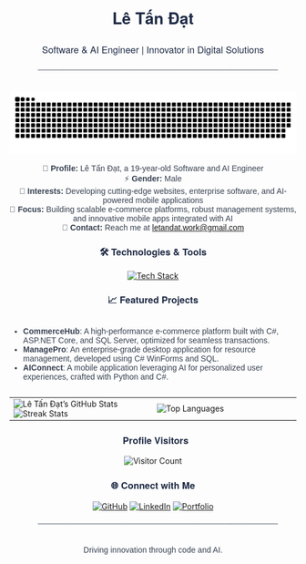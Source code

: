 <!-- Professional Header -->
<div align="center">
  <h1 style="font-family: 'Helvetica Neue', sans-serif; color: #1e2a44; font-weight: bold;">Lê Tấn Đạt</h1>
  <h3 style="font-family: 'Helvetica Neue', sans-serif; color: #1e2a44; font-weight: normal;">Software & AI Engineer | Innovator in Digital Solutions</h3>
  <pre style="font-family: monospace; color: #6b7280;">
  ──────────────────────────────────────────────────
  </pre>
</div>

<!-- Snake Animation -->
<div align="center">
  <img src="https://github.com/1999AZZAR/1999AZZAR/blob/readme/resources/grid-snake.svg" alt="snake animation">
</div>

<!-- Introduction Section -->
<div align="center">
  <p style="font-family: 'Arial', sans-serif; color: #374151;">
    👤 <b>Profile:</b> Lê Tấn Đạt, a 19-year-old Software and AI Engineer<br>
    ⚡️ <b>Gender:</b> Male<br>
    🎯 <b>Interests:</b> Developing cutting-edge websites, enterprise software, and AI-powered mobile applications<br>
    💼 <b>Focus:</b> Building scalable e-commerce platforms, robust management systems, and innovative mobile apps integrated with AI<br>
    📧 <b>Contact:</b> Reach me at <a href="mailto:letandat.work@gmail.com">letandat.work@gmail.com</a>
  </p>
</div>

<!-- Technology Stack -->
<div align="center">
  <h3 style="font-family: 'Helvetica Neue', sans-serif; color: #1e2a44;">🛠️ Technologies & Tools</h3>
  <p>
    <a href="https://skillicons.dev">
      <img src="https://skillicons.dev/icons?i=cs,html,css,js,python,sql,vscode,git,github,dotnet,sqlite&perline=10" alt="Tech Stack">
    </a>
  </p>
</div>

<!-- Key Projects -->
<div align="center">
  <h3 style="font-family: 'Helvetica Neue', sans-serif; color: #1e2a44;">📈 Featured Projects</h3>
  <ul style="font-family: 'Arial', sans-serif; color: #374151; text-align: left; display: inline-block;">
    <li><b>CommerceHub</b>: A high-performance e-commerce platform built with C#, ASP.NET Core, and SQL Server, optimized for seamless transactions.</li>
    <li><b>ManagePro</b>: An enterprise-grade desktop application for resource management, developed using C# WinForms and SQL.</li>
    <li><b>AIConnect</b>: A mobile application leveraging AI for personalized user experiences, crafted with Python and C#.</li>
  </ul>
</div>

<!-- GitHub Stats -->
<p align="center">
  <table align="center">
    <tr>
      <td width="50%">
        <img src="https://github-readme-stats.vercel.app/api?username=LeDat1709&theme=material-palenight&show_icons=true&count_private=true&border_color=1e2a44" alt="Lê Tấn Đạt’s GitHub Stats">
        <img src="https://github-readme-streak-stats.herokuapp.com/?user=LeDat1709&theme=radical&hide_border=false" alt="Streak Stats">
      </td>
      <td width="50%">
        <img src="https://github-readme-stats.anuraghazra1.vercel.app/api/top-langs/?username=LeDat1709&theme=material-palenight&hide_border=false&langs_count=8&border_color=1e2a44" alt="Top Languages">
      </td>
    </tr>
  </table>
</p>

<!-- Visitor Counter -->
<div align="center">
  <h3 style="font-family: 'Helvetica Neue', sans-serif; color: #1e2a44;">👀 Profile Visitors</h3>
  <p>
    <img src="https://profile-counter.glitch.me/LeDat1709/count.svg" alt="Visitor Count">
  </p>
</div>

<!-- Connect Section -->
<div align="center">
  <h3 style="font-family: 'Helvetica Neue', sans-serif; color: #1e2a44;">🌐 Connect with Me</h3>
  <p>
    <a href="https://github.com/LeDat1709"><img src="https://img.shields.io/badge/GitHub-%2312100E.svg?&style=flat&logo=github&logoColor=white&color=1e2a44" alt="GitHub"></a>
    <a href="https://www.linkedin.com/in/letandat/"><img src="https://img.shields.io/badge/LinkedIn-%230A66C2.svg?&style=flat&logo=linkedin&logoColor=white&color=1e2a44" alt="LinkedIn"></a>
    <a href="https://letandat.id.vn/"><img src="https://img.shields.io/badge/Portfolio-%23000000.svg?&style=flat&logo=firefox&logoColor=white&color=1e2a44" alt="Portfolio"></a>
  </p>
</div>

<!-- Footer -->
<div align="center">
  <pre style="font-family: monospace; color: #6b7280;">
  ──────────────────────────────────────────────────
  </pre>
  <p style="font-family: 'Arial', sans-serif; color: #374151;">Driving innovation through code and AI.</p>
</div>
